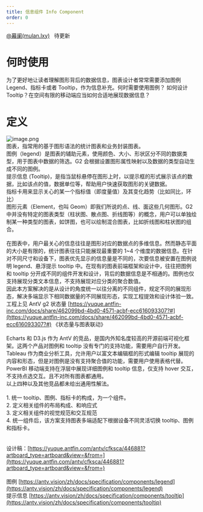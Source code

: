 ```yaml
---
title: 信息组件 Info Component
order: 0
---
```


[@幕阑(mulan.lxy)](/mulan.lxy)   待更新<br />

# 何时使用

为了更好地让读者理解图形背后的数据信息，图表设计者常常需要添加图例 Legend、指标卡或者 Tooltip，作为信息补充。何时需要使用图例？ 如何设计 Tooltip？在空间有限的移动端应当如何合适地展现数据信息？<br />

# 定义

![image.png](https://gw.alipayobjects.com/mdn/rms_a8a5bf/afts/img/A*TauKS4VBeLAAAAAAAAAAAAAAARQnAQ#align=left&display=inline&height=724&margin=%5Bobject%20Object%5D&name=image.png&originHeight=1448&originWidth=2860&size=1279991&status=done&style=none&width=1430)<br />图表，指常用的基于图形语法的统计图表和业务封装图表。<br />图例（legend）是图表的辅助元素，使用颜色、大小、形状区分不同的数据类型，用于图表中数据的筛选。G2 会根据设置图形属性映射以及数据的类型自动生成不同的图例。<br />提示信息 (Tooltip)，是指当鼠标悬停在图形上时，以提示框的形式展示该点的数据，比如该点的值，数据单位等，帮助用户快速获取图形的关键数据。<br />指标卡用来显示关心的某一个指标值（即度量值）及其变化趋势（比如同比，环比）<br />图形元素（Element，也叫 Geom）即我们所说的点、线、面这些几何图形。G2 中并没有特定的图表类型（柱状图、散点图、折线图等）的概念，用户可以单独绘制某一种类型的图表，如饼图，也可以绘制混合图表，比如折线图和柱状图的组合。<br /> <br />在图表中，用户最关心的信息往往是图形对应的数据点的多维信息。然而静态平面的大小是有限的，统计图表往往只能展现最重要的 1~4 个维度的数据信息。在针对不同尺寸和设备下，图表优先显示的信息量是不同的，次要信息被安置在图例说明 legend、悬浮提示 tooltip 中。在现有的图表前端框架和设计中，往往把图例和 tooltip 分开成不同的组件开发和设计，背后的数据信息是不相通的。图例也仅支持展现分类文本信息，不支持展现对应分类的聚合数值。<br />因此本方案解决的是从设计的角度统一以往分离的不同组件，规定不同的展现形态，解决多端显示下相同数据量的不同展现形态，实现工程提效和设计体验一致。工程上见 AntV g2 状态量 [https://yuque.antfin-inc.com/docs/share/462099bd-4bd0-4571-acbf-ecc616093307?#](https://yuque.antfin-inc.com/docs/share/462099bd-4bd0-4571-acbf-ecc616093307?#) 《状态量与图表联动》<br /> <br />Echarts 和 D3.js 作为 AntV 的竞品，是国内外知名度较高的开源前端可视化框架。这两个产品对图例和 tooltip 没有专门的支持功能，需要用户自行开发。<br />Tableau 作为商业分析工具，允许用户以富文本编辑框的形式编辑 tooltip 展现的内容和形态，但是对图例是没有支持聚合值的功能，需要用户使用表格代替。<br />PowerBI 移动端支持在浮层中展现详细图例和 tooltip 信息，仅支持 hover 交互，不支持点选交互。且不对所有图表都通用。<br />以上四种以及其他竞品都未给出通用性解法。<br /> <br />1. 统一 tooltip、图例、指标卡的构成，为一个组件。<br />2. 定义相关组件的布局构成、和响应式<br />3. 定义相关组件的视觉规范和交互规范<br />4. 统一组件后，该方案支持图表多端适配下根据设备不同灵活切换 tooltip、图例和指标卡。<br /> <br /> <br />设计稿：[https://yuque.antfin.com/antv/cfksca/446881?artboard_type=artboard&view=&from=](https://yuque.antfin.com/antv/cfksca/446881?artboard_type=artboard&view=&from=)<br /> <br />图例 [https://antv.vision/zh/docs/specification/components/legend](https://antv.vision/zh/docs/specification/components/legend)<br />提示信息 [https://antv.vision/zh/docs/specification/components/tooltip](https://antv.vision/zh/docs/specification/components/tooltip)
